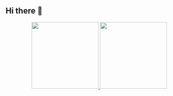 ## Hi there 👋

<!--
**mwildemberg/mwildemberg** is a ✨ _special_ ✨ repository because its `README.md` (this file) appears on your GitHub profile.

Here are some ideas to get you started:

- 🔭 I’m currently working on ...
- 🌱 I’m currently learning ...
- 👯 I’m looking to collaborate on ...
- 🤔 I’m looking for help with ...
- 💬 Ask me about ...
- 📫 How to reach me: ...
- 😄 Pronouns: ...
- ⚡ Fun fact: ...
-->

<div align="center">
<a href="
https://github.com/mwildemberg">
<img height="180em" src="
https://github-readme-stats.vercel.app/api?username=mwildemberg&show_icons=true&theme=gruvbox&include_all_commits=true&count_private=true&rank_icon=github"/>
<img height="180em" src="
https://github-readme-stats.vercel.app/api/top-langs/?username=mwildemberg&layout=compact&langs_count=7&theme=gruvbox"/>
</div>
